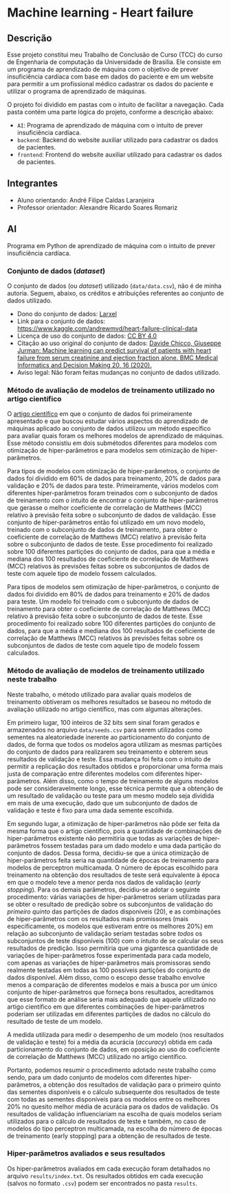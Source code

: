 # Machine learning - Heart failure

## Descrição

Esse projeto constitui meu Trabalho de Conclusão de Curso \(TCC\) do curso de Engenharia de computação da Universidade de Brasília. Ele consiste em um programa de aprendizado de máquina com o objetivo de prever insuficiência cardíaca com base em dados do paciente e em um website para permitir a um profissional médico cadastrar os dados do paciente e utilizar o programa de aprendizado de máquinas.

O projeto foi dividido em pastas com o intuito de facilitar a navegação. Cada pasta contém uma parte lógica do projeto, conforme a descrição abaixo:
  * `AI`: Programa de aprendizado de máquina com o intuito de prever insuficiência cardíaca.
  * `backend`: Backend do website auxiliar utilizado para cadastrar os dados de pacientes.
  * `frontend`: Frontend do website auxiliar utilizado para cadastrar os dados de pacientes.

## Integrantes

* Aluno orientando: André Filipe Caldas Laranjeira
* Professor orientador: Alexandre Ricardo Soares Romariz  

## AI

Programa em Python de aprendizado de máquina com o intuito de prever insuficiência cardíaca.

### Conjunto de dados \(*dataset*\)

O conjunto de dados \(ou *dataset*\) utilizado \(`data/data.csv`\), não é de minha autoria. Seguem, abaixo, os créditos e atribuições referentes ao conjunto de dados utilizado.

  * Dono do conjunto de dados: [Larxel](https://www.kaggle.com/andrewmvd)
  * Link para o conjunto de dados: https://www.kaggle.com/andrewmvd/heart-failure-clinical-data
  * Licença de uso do conjunto de dados: [CC BY 4.0](https://creativecommons.org/licenses/by/4.0/)
  * Citação ao uso original do conjunto de dados: [Davide Chicco, Giuseppe Jurman: Machine learning can predict survival of patients with heart failure from serum creatinine and ejection fraction alone. BMC Medical Informatics and Decision Making 20, 16 \(2020\).](https://bmcmedinformdecismak.biomedcentral.com/articles/10.1186/s12911-020-1023-5)
  * Aviso legal: Não foram feitas mudanças no conjunto de dados utilizado.

### Método de avaliação de modelos de treinamento utilizado no artigo científico

O [artigo científico](https://bmcmedinformdecismak.biomedcentral.com/articles/10.1186/s12911-020-1023-5) em que o conjunto de dados foi primeiramente apresentado e que buscou estudar vários aspectos do aprendizado de máquinas aplicado ao conjunto de dados utilizou um método específico para avaliar quais foram os melhores modelos de aprendizado de máquinas. Esse método consistiu em dois submétodos diferentes para modelos com otimização de hiper-parâmetros e para modelos sem otimização de hiper-parâmetros.

Para tipos de modelos com otimização de hiper-parâmetros, o conjunto de dados foi dividido em 60% de dados para treinamento, 20% de dados para validação e 20% de dados para teste. Primeiramente, vários modelos com diferentes hiper-parâmetros foram treinados com o subconjunto de dados de treinamento com o intuito de encontrar o conjunto de hiper-parâmetros que gerasse o melhor coeficiente de correlação de Matthews \(MCC\) relativo à previsão feita sobre o subconjunto de dados de validação. Esse conjunto de hiper-parâmetros então foi utilizado em um novo modelo, treinado com o subconjunto de dados de treinamento, para obter o coeficiente de correlação de Matthews \(MCC\) relativo à previsão feita sobre o subconjunto de dados de teste. Esse procedimento foi realizado sobre 100 diferentes partições do conjunto de dados, para que a média e mediana dos 100 resultados de coeficiente de correlação de Matthews \(MCC\) relativos às previsões feitas sobre os subconjuntos de dados de teste com aquele tipo de modelo fossem calculados.

Para tipos de modelos sem otimização de hiper-parâmetros, o conjunto de dados foi dividido em 80% de dados para treinamento e 20% de dados para teste. Um modelo foi treinado com o subconjunto de dados de treinamento para obter o coeficiente de correlação de Matthews \(MCC\) relativo à previsão feita sobre o subconjunto de dados de teste. Esse procedimento foi realizado sobre 100 diferentes partições do conjunto de dados, para que a média e mediana dos 100 resultados de coeficiente de correlação de Matthews \(MCC\) relativos às previsões feitas sobre os subconjuntos de dados de teste com aquele tipo de modelo fossem calculados.

### Método de avaliação de modelos de treinamento utilizado neste trabalho

Neste trabalho, o método utilizado para avaliar quais modelos de treinamento obtiveram os melhores resultados se baseou no método de avaliação utilizado no artigo científico, mas com algumas alterações.

Em primeiro lugar, 100 inteiros de 32 bits sem sinal foram gerados e armazenados no arquivo `data/seeds.csv` para serem utilizados como sementes na aleatoriedade inerente ao particionamento do conjunto de dados, de forma que todos os modelos agora utilizam as mesmas partições do conjunto de dados para realizarem seu treinamento e obterem seus resultados de validação e teste. Essa mudança foi feita com o intuito de permitir a replicação dos resultados obtidos e proporcionar uma forma mais justa de comparação entre diferentes modelos com diferentes hiper-parâmetros. Além disso, como o tempo de treinamento de alguns modelos pode ser consideravelmente longo, esse técnica permite que a obtenção de um resultado de validação ou teste para um mesmo modelo seja dividida em mais de uma execução, dado que um subconjunto de dados de validação e teste é fixo para uma dada semente escolhida.

Em segundo lugar, a otimização de hiper-parâmetros não pôde ser feita da mesma forma que o artigo científico, pois a quantidade de combinações de hiper-parâmetros existente não permitiria que todas as variações de hiper-parâmetros fossem testadas para um dado modelo e uma dada partição do conjunto de dados. Dessa forma, decidiu-se que a única otimização de hiper-parâmetros feita seria na quantidade de épocas de treinamento para modelos de perceptron multicamada. O número de épocas escolhido para treinamento na obtenção dos resultados de teste será equivalente à época em que o modelo teve a menor perda nos dados de validação \(*early stopping*\). Para os demais parâmetros, decidiu-se adotar o seguinte procedimento: várias variações de hiper-parâmetros seriam utilizadas para se obter o resultado de predição sobre os subconjuntos de validação do *primeiro quinto* das partições de dados disponíveis \(20\), e as combinações de hiper-parâmetros com os resultados mais promissores \(mais especificamente, os modelos que estiveram entre os melhores 20%\) em relação ao subconjunto de validação seriam testadas sobre *todos* os subconjuntos de teste disponíveis \(100\) com o intuito de se calcular os seus resultados de predição. Isso permitiria que uma gigantesca quantidade de variações de hiper-parâmetros fosse experimentada para cada modelo, com apenas as variações de hiper-parâmetros mais promissoras sendo realmente testadas em todas as 100 possíveis partições do conjunto de dados disponível. Além disso, como o escopo desse trabalho envolve menos a comparação de diferentes modelos e mais a busca por um único conjunto de hiper-parâmetros que forneça bons resultados, acreditamos que esse formato de análise seria mais adequado que aquele utilizado no artigo científico em que diferentes combinações de hiper-parâmetros poderiam ser utilizadas em diferentes partições de dados no cálculo do resultado de teste de um modelo.

A medida utilizada para medir o desempenho de um modelo \(nos resultados de validação e teste\) foi a média da acurácia \(*accuracy*\) obtida em cada particionamento do conjunto de dados, em oposição ao uso do coeficiente de correlação de Matthews \(MCC\) utilizado no artigo científico.

Portanto, podemos resumir o procedimento adotado neste trabalho como sendo, para um dado conjunto de modelos com diferentes hiper-parâmetros, a obtenção dos resultados de validação para o primeiro quinto das sementes disponíveis e o cálculo subsequente dos resultados de teste com todas as sementes disponíveis para os modelos entre os melhores 20% no quesito melhor média de acurácia para os dados de validação. Os resultados de validação influenciariam na escolha de quais modelos seriam utilizados para o cálculo de resultados de teste e também, no caso de modelos do tipo perceptron multicamada, na escolha do número de épocas de treinamento \(early stopping\) para a obtenção de resultados de teste.

### Hiper-parâmetros avaliados e seus resultados

Os hiper-parâmetros avaliados em cada execução foram detalhados no arquivo `results/index.txt`. Os resultados obtidos em cada execução \(salvos no formato `.csv`\) podem ser encontrados no pasta `results`.
